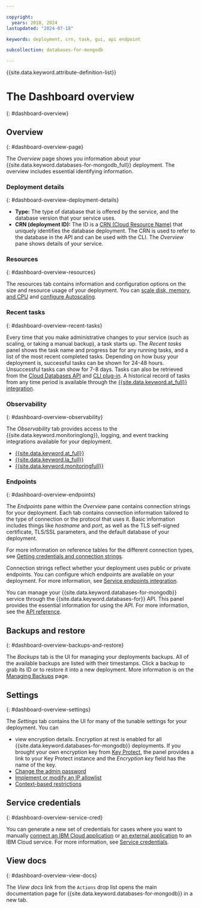 ```yaml
---

copyright:
  years: 2018, 2024
lastupdated: "2024-07-18"

keywords: deployment, crn, task, gui, api endpoint

subcollection: databases-for-mongodb

---
```


{{site.data.keyword.attribute-definition-list}}

# The Dashboard overview
{: #dashboard-overview}

## Overview
{: #dashboard-overview-page}

The _Overview_ page shows you information about your {{site.data.keyword.databases-for-mongodb_full}} deployment. The overview includes essential identifying information.

### Deployment details
{: #dashboard-overview-deployment-details}

- **Type:** The type of database that is offered by the service, and the database version that your service uses.
- **CRN (deployment ID):** The ID is a [CRN (Cloud Resource Name)](/docs/account?topic=account-crn) that uniquely identifies the database deployment. The CRN is used to refer to the database in the API and can be used with the CLI. The _Overview_ pane shows details of your service.

### Resources
{: #dashboard-overview-resources}

The resources tab contains information and configuration options on the size and resource usage of your deployment. You can [scale disk, memory, and CPU](/docs/databases-for-mongodb?topic=databases-for-mongodb-resources-scaling) and [configure Autoscaling](/docs/databases-for-mongodb?topic=databases-for-mongodb-autoscaling).

### Recent tasks
{: #dashboard-overview-recent-tasks}

Every time that you make administrative changes to your service (such as scaling, or taking a manual backup), a task starts up. The _Recent tasks_ panel shows the task name and progress bar for any running tasks, and a list of the most recent completed tasks. Depending on how busy your deployment is, successful tasks can be shown for 24-48 hours. Unsuccessful tasks can show for 7-8 days. Tasks can also be retrieved from the [Cloud Databases API](https://cloud.ibm.com/apidocs/cloud-databases-api/cloud-databases-api-v5#listdeploymenttasks) and [CLI plug-in](https://cloud.ibm.com/docs/databases-cli-plugin?topic=databases-cli-plugin-cdb-reference#deployment-tasks-list). A historical record of tasks from any time period is available through the [{{site.data.keyword.at_full}} integration](/docs/databases-for-mongodb?topic=databases-for-mongodb-activity-tracker).

### Observability
{: #dashboard-overview-observability}

The _Observability_ tab provides access to the {{site.data.keyword.monitoringlong}}, logging, and event tracking integrations available for your deployment.
- [{{site.data.keyword.at_full}}](/docs/databases-for-mongodb?topic=databases-for-mongodb-activity-tracker)
- [{{site.data.keyword.la_full}}](/docs/databases-for-mongodb?topic=databases-for-mongodb-logging)
- [{{site.data.keyword.monitoringfull}}](/docs/cloud-databases?topic=cloud-databases-monitoring)

### Endpoints
{: #dashboard-overview-endpoints}

The _Endpoints_ pane within the _Overview_ pane contains connection strings for your deployment. Each tab contains connection information tailored to the type of connection or the protocol that uses it. Basic information includes things like _hostname_ and _port_, as well as the TLS self-signed certificate, TLS/SSL parameters, and the default database of your deployment.

For more information on reference tables for the different connection types, see [Getting credentials and connection strings](/docs/databases-for-mongodb?topic=databases-for-mongodb-connection-strings).

Connection strings reflect whether your deployment uses public or private endpoints. You can configure which endpoints are available on your deployment. For more information, see [Service endpoints integration](/docs/cloud-databases?topic=cloud-databases-service-endpoints).

You can manage your {{site.data.keyword.databases-for-mongodb}} service through the {{site.data.keyword.databases-for}} API. This panel provides the essential information for using the API. For more information, see the [API reference](https://{DomainName}/apidocs/cloud-databases-api).

## Backups and restore
{: #dashboard-overview-backups-and-restore}

The _Backups_ tab is the UI for managing your deployments backups. All of the available backups are listed with their timestamps. Click a backup to grab its ID or to restore it into a new deployment. More information is on the [Managing Backups](/docs/cloud-databases?topic=cloud-databases-dashboard-backups) page.

## Settings
{: #dashboard-overview-settings}

The _Settings_ tab contains the UI for many of the tunable settings for your deployment. You can
- view encryption details. Encryption at rest is enabled for all {{site.data.keyword.databases-for-mongodb}} deployments. If you brought your own encryption key from [Key Protect](/docs/databases-for-mongodb?topic=databases-for-mongodb-key-protect&interface=ui), the panel provides a link to your Key Protect instance and the _Encryption key_ field has the name of the key.
- [Change the admin password](/docs/databases-for-mongodb?topic=databases-for-mongodb-user-management&interface=ui#user-management-set-admin-password-ui)
- [Implement or modify an IP allowlist](/docs/databases-for-mongodb?topic=databases-for-mongodb-allowlisting&interface=ui)
- [Context-based restrictions](/docs/databases-for-mongodb?topic=databases-for-mongodb-cbr&interface=ui)

## Service credentials
{: #dashboard-overview-service-cred}

You can generate a new set of credentials for cases where you want to manually [connect an IBM Cloud application](/docs/databases-for-mongodb?topic=databases-for-mongodb-mongodb-connecting-ibmcloud-app&interface=api) or [an external application](/docs/databases-for-mongodb?topic=databases-for-mongodb-mongodb-external-app&interface=api) to an IBM Cloud service. For more information, see [Service credentials](/docs/account?topic=account-service_credentials).

## View docs
{: #dashboard-overview-view-docs}

The _View docs_ link from the `Actions` drop list opens the main documentation page for {{site.data.keyword.databases-for-mongodb}} in a new tab.
